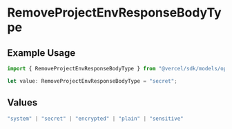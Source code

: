 # RemoveProjectEnvResponseBodyType

## Example Usage

```typescript
import { RemoveProjectEnvResponseBodyType } from "@vercel/sdk/models/operations/removeprojectenv.js";

let value: RemoveProjectEnvResponseBodyType = "secret";
```

## Values

```typescript
"system" | "secret" | "encrypted" | "plain" | "sensitive"
```